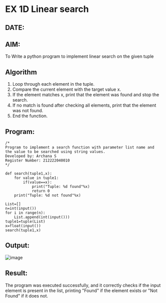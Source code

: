 # EX 1D Linear search
## DATE:
## AIM:
To Write a python program to implement linear search on the given tuple



## Algorithm
1. Loop through each element in the tuple.
2. Compare the current element with the target value x.
3. If the element matches x, print that the element was found and stop the search.
4. If no match is found after checking all elements, print that the element was not found.
5. End the function. 

## Program:
```
/*
Program to implement a search function with parameter list name and the value to be searched using string values.
Developed by: Archana S
Register Number: 212222040010
*/
```
```
def search(tuple1,x):
    for value in tuple1:
        if(value==x):
            print("Tuple: %d found"%x)
            return 0
    print("Tuple: %d not found"%x)
    
List=[]
n=int(input())
for i in range(n):
    List.append(int(input()))
tuple1=tuple(List)
x=float(input())
search(tuple1,x)
```

## Output:
![image](https://github.com/user-attachments/assets/229f998a-4722-4e31-85b0-2e17f03f013e)



## Result:
The program was executed successfully, and it correctly checks if the input element is present in the list, printing "Found" if the element exists or "Not Found" if it does not.

